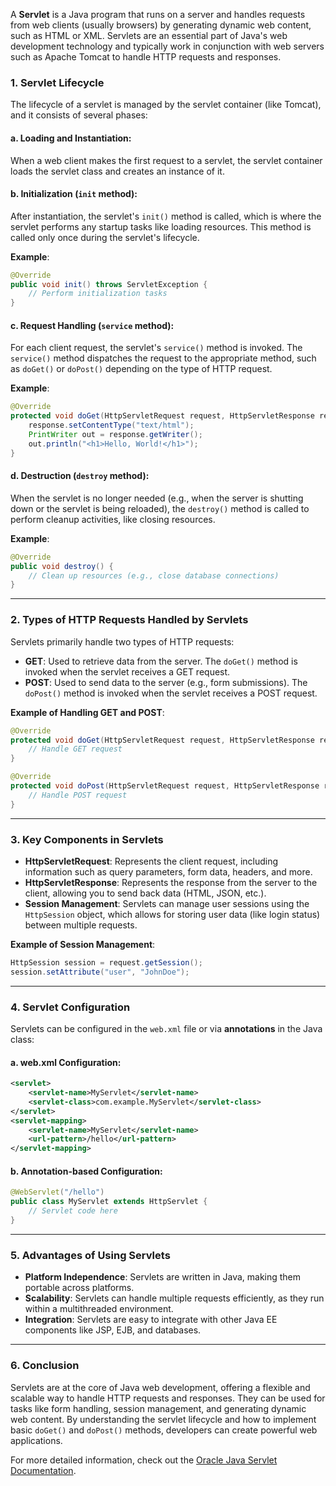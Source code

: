 A **Servlet** is a Java program that runs on a server and handles requests from web clients (usually browsers) by generating dynamic web content, such as HTML or XML. Servlets are an essential part of Java's web development technology and typically work in conjunction with web servers such as Apache Tomcat to handle HTTP requests and responses.

### 1. **Servlet Lifecycle**

The lifecycle of a servlet is managed by the servlet container (like Tomcat), and it consists of several phases:

#### a. **Loading and Instantiation**:
When a web client makes the first request to a servlet, the servlet container loads the servlet class and creates an instance of it.

#### b. **Initialization (`init` method)**:
After instantiation, the servlet's `init()` method is called, which is where the servlet performs any startup tasks like loading resources. This method is called only once during the servlet's lifecycle.

**Example**:
```java
@Override
public void init() throws ServletException {
    // Perform initialization tasks
}
```

#### c. **Request Handling (`service` method)**:
For each client request, the servlet's `service()` method is invoked. The `service()` method dispatches the request to the appropriate method, such as `doGet()` or `doPost()` depending on the type of HTTP request.

**Example**:
```java
@Override
protected void doGet(HttpServletRequest request, HttpServletResponse response) throws ServletException, IOException {
    response.setContentType("text/html");
    PrintWriter out = response.getWriter();
    out.println("<h1>Hello, World!</h1>");
}
```

#### d. **Destruction (`destroy` method)**:
When the servlet is no longer needed (e.g., when the server is shutting down or the servlet is being reloaded), the `destroy()` method is called to perform cleanup activities, like closing resources.

**Example**:
```java
@Override
public void destroy() {
    // Clean up resources (e.g., close database connections)
}
```

---

### 2. **Types of HTTP Requests Handled by Servlets**

Servlets primarily handle two types of HTTP requests:

- **GET**: Used to retrieve data from the server. The `doGet()` method is invoked when the servlet receives a GET request.
- **POST**: Used to send data to the server (e.g., form submissions). The `doPost()` method is invoked when the servlet receives a POST request.

**Example of Handling GET and POST**:
```java
@Override
protected void doGet(HttpServletRequest request, HttpServletResponse response) throws ServletException, IOException {
    // Handle GET request
}

@Override
protected void doPost(HttpServletRequest request, HttpServletResponse response) throws ServletException, IOException {
    // Handle POST request
}
```

---

### 3. **Key Components in Servlets**

- **HttpServletRequest**: Represents the client request, including information such as query parameters, form data, headers, and more.
- **HttpServletResponse**: Represents the response from the server to the client, allowing you to send back data (HTML, JSON, etc.).
- **Session Management**: Servlets can manage user sessions using the `HttpSession` object, which allows for storing user data (like login status) between multiple requests.

**Example of Session Management**:
```java
HttpSession session = request.getSession();
session.setAttribute("user", "JohnDoe");
```

---

### 4. **Servlet Configuration**

Servlets can be configured in the `web.xml` file or via **annotations** in the Java class:

#### a. **web.xml Configuration**:
```xml
<servlet>
    <servlet-name>MyServlet</servlet-name>
    <servlet-class>com.example.MyServlet</servlet-class>
</servlet>
<servlet-mapping>
    <servlet-name>MyServlet</servlet-name>
    <url-pattern>/hello</url-pattern>
</servlet-mapping>
```

#### b. **Annotation-based Configuration**:
```java
@WebServlet("/hello")
public class MyServlet extends HttpServlet {
    // Servlet code here
}
```

---

### 5. **Advantages of Using Servlets**

- **Platform Independence**: Servlets are written in Java, making them portable across platforms.
- **Scalability**: Servlets can handle multiple requests efficiently, as they run within a multithreaded environment.
- **Integration**: Servlets are easy to integrate with other Java EE components like JSP, EJB, and databases.

---

### 6. **Conclusion**

Servlets are at the core of Java web development, offering a flexible and scalable way to handle HTTP requests and responses. They can be used for tasks like form handling, session management, and generating dynamic web content. By understanding the servlet lifecycle and how to implement basic `doGet()` and `doPost()` methods, developers can create powerful web applications. 

For more detailed information, check out the [Oracle Java Servlet Documentation](https://docs.oracle.com/javaee/7/tutorial/servlets.htm).